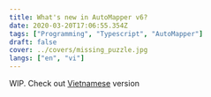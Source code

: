 ```yaml
---
title: What's new in AutoMapper v6?
date: 2020-03-20T17:06:55.354Z
tags: ["Programming", "Typescript", "AutoMapper"]
draft: false
cover: ../covers/missing_puzzle.jpg
langs: ["en", "vi"]
---
```


WIP. Check out [Vietnamese](/blogs/vi/automapper-v6) version

